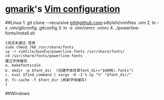 # [gmarik](http://github.com/gmarik)'s [Vim configuration](http://github.com/gmarik/vimfiles)

##Linux
    1. git clone --recursive git@github.com:sdlylshl/vimfiles .vim
    2. ln -s .vim/gitconfig .gitconfig
    3. ln -s .vim/vimrc .vimrc
    4. ./powerline-fonts/install.sh

        
    {测试未通过 禁用
    sudo chmod 766 /usr/share/fonts
    cp -r vimfile/bundle/powerline-fonts /usr/share/fonts/
    cd /usr/share/fonts/powerline-fonts
    建立字体缓存
    a. makefontscale
    b. mkdir -p $font_dir  (创建字体目录font_dir="$HOME/.fonts")
    c. eval $find_command | xargs -0 -I % cp "%" "$font_dir/"
    d. fc-cache -f $font_dir (刷新字体缓存)
    }
##Windows
